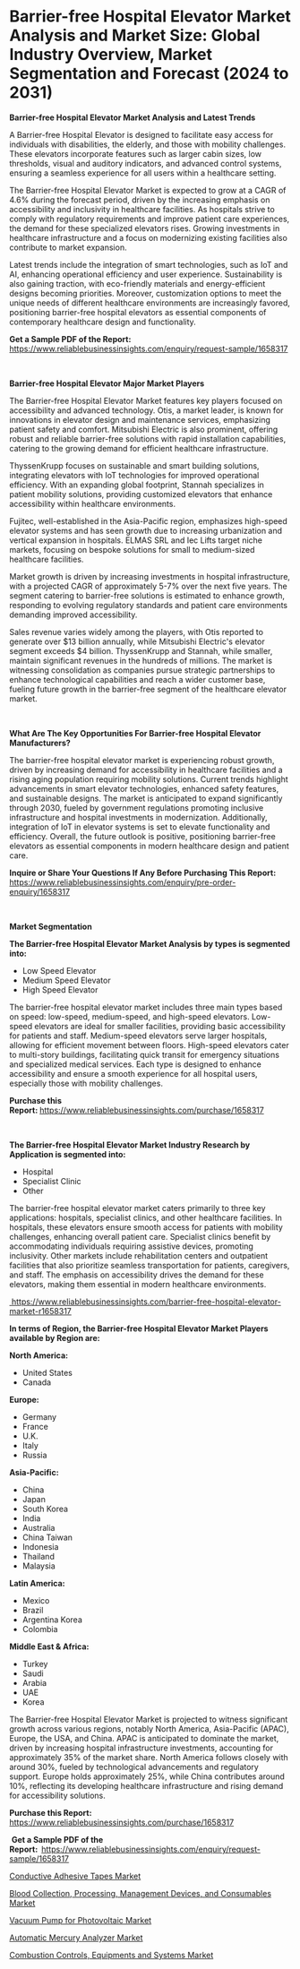 <p><h1>Barrier-free Hospital Elevator Market Analysis and Market Size: Global Industry Overview, Market Segmentation and Forecast (2024 to 2031)</h1></p><p><strong>Barrier-free Hospital Elevator Market Analysis and Latest Trends</strong></p>
<p><p>A Barrier-free Hospital Elevator is designed to facilitate easy access for individuals with disabilities, the elderly, and those with mobility challenges. These elevators incorporate features such as larger cabin sizes, low thresholds, visual and auditory indicators, and advanced control systems, ensuring a seamless experience for all users within a healthcare setting. </p><p>The Barrier-free Hospital Elevator Market is expected to grow at a CAGR of 4.6% during the forecast period, driven by the increasing emphasis on accessibility and inclusivity in healthcare facilities. As hospitals strive to comply with regulatory requirements and improve patient care experiences, the demand for these specialized elevators rises. Growing investments in healthcare infrastructure and a focus on modernizing existing facilities also contribute to market expansion. </p><p>Latest trends include the integration of smart technologies, such as IoT and AI, enhancing operational efficiency and user experience. Sustainability is also gaining traction, with eco-friendly materials and energy-efficient designs becoming priorities. Moreover, customization options to meet the unique needs of different healthcare environments are increasingly favored, positioning barrier-free hospital elevators as essential components of contemporary healthcare design and functionality.</p></p>
<p><strong>Get a Sample PDF of the Report:&nbsp;</strong> <a href="https://www.reliablebusinessinsights.com/enquiry/request-sample/1658317?utm_campaign=102&utm_medium=2&utm_source=Github&utm_content=ia&utm_term=28092024&utm_id=barrier-free-hospital-elevator">https://www.reliablebusinessinsights.com/enquiry/request-sample/1658317</a></p>
<p>&nbsp;</p>
<p><strong>Barrier-free Hospital Elevator Major Market Players</strong></p>
<p><p>The Barrier-free Hospital Elevator Market features key players focused on accessibility and advanced technology. Otis, a market leader, is known for innovations in elevator design and maintenance services, emphasizing patient safety and comfort. Mitsubishi Electric is also prominent, offering robust and reliable barrier-free solutions with rapid installation capabilities, catering to the growing demand for efficient healthcare infrastructure.</p><p>ThyssenKrupp focuses on sustainable and smart building solutions, integrating elevators with IoT technologies for improved operational efficiency. With an expanding global footprint, Stannah specializes in patient mobility solutions, providing customized elevators that enhance accessibility within healthcare environments.</p><p>Fujitec, well-established in the Asia-Pacific region, emphasizes high-speed elevator systems and has seen growth due to increasing urbanization and vertical expansion in hospitals. ELMAS SRL and Iec Lifts target niche markets, focusing on bespoke solutions for small to medium-sized healthcare facilities.</p><p>Market growth is driven by increasing investments in hospital infrastructure, with a projected CAGR of approximately 5-7% over the next five years. The segment catering to barrier-free solutions is estimated to enhance growth, responding to evolving regulatory standards and patient care environments demanding improved accessibility.</p><p>Sales revenue varies widely among the players, with Otis reported to generate over $13 billion annually, while Mitsubishi Electric's elevator segment exceeds $4 billion. ThyssenKrupp and Stannah, while smaller, maintain significant revenues in the hundreds of millions. The market is witnessing consolidation as companies pursue strategic partnerships to enhance technological capabilities and reach a wider customer base, fueling future growth in the barrier-free segment of the healthcare elevator market.</p></p>
<p>&nbsp;</p>
<p><strong>What Are The Key Opportunities For Barrier-free Hospital Elevator Manufacturers?</strong></p>
<p><p>The barrier-free hospital elevator market is experiencing robust growth, driven by increasing demand for accessibility in healthcare facilities and a rising aging population requiring mobility solutions. Current trends highlight advancements in smart elevator technologies, enhanced safety features, and sustainable designs. The market is anticipated to expand significantly through 2030, fueled by government regulations promoting inclusive infrastructure and hospital investments in modernization. Additionally, integration of IoT in elevator systems is set to elevate functionality and efficiency. Overall, the future outlook is positive, positioning barrier-free elevators as essential components in modern healthcare design and patient care.</p></p>
<p><strong>Inquire or Share Your Questions If Any Before Purchasing This Report:</strong> <a href="https://www.reliablebusinessinsights.com/enquiry/pre-order-enquiry/1658317?utm_campaign=102&utm_medium=2&utm_source=Github&utm_content=ia&utm_term=28092024&utm_id=barrier-free-hospital-elevator">https://www.reliablebusinessinsights.com/enquiry/pre-order-enquiry/1658317</a></p>
<p>&nbsp;</p>
<p><strong>Market Segmentation</strong></p>
<p><strong>The Barrier-free Hospital Elevator Market Analysis by types is segmented into:</strong></p>
<p><ul><li>Low Speed Elevator</li><li>Medium Speed Elevator</li><li>High Speed Elevator</li></ul></p>
<p><p>The barrier-free hospital elevator market includes three main types based on speed: low-speed, medium-speed, and high-speed elevators. Low-speed elevators are ideal for smaller facilities, providing basic accessibility for patients and staff. Medium-speed elevators serve larger hospitals, allowing for efficient movement between floors. High-speed elevators cater to multi-story buildings, facilitating quick transit for emergency situations and specialized medical services. Each type is designed to enhance accessibility and ensure a smooth experience for all hospital users, especially those with mobility challenges.</p></p>
<p><strong>Purchase this Report:&nbsp;</strong><a href="https://www.reliablebusinessinsights.com/purchase/1658317?utm_campaign=102&utm_medium=2&utm_source=Github&utm_content=ia&utm_term=28092024&utm_id=barrier-free-hospital-elevator">https://www.reliablebusinessinsights.com/purchase/1658317</a></p>
<p>&nbsp;</p>
<p><strong>The Barrier-free Hospital Elevator Market Industry Research by Application is segmented into:</strong></p>
<p><ul><li>Hospital</li><li>Specialist Clinic</li><li>Other</li></ul></p>
<p><p>The barrier-free hospital elevator market caters primarily to three key applications: hospitals, specialist clinics, and other healthcare facilities. In hospitals, these elevators ensure smooth access for patients with mobility challenges, enhancing overall patient care. Specialist clinics benefit by accommodating individuals requiring assistive devices, promoting inclusivity. Other markets include rehabilitation centers and outpatient facilities that also prioritize seamless transportation for patients, caregivers, and staff. The emphasis on accessibility drives the demand for these elevators, making them essential in modern healthcare environments.</p></p>
<p><a href="https://www.reliablebusinessinsights.com/barrier-free-hospital-elevator-market-r1658317?utm_campaign=102&utm_medium=2&utm_source=Github&utm_content=ia&utm_term=28092024&utm_id=barrier-free-hospital-elevator">&nbsp;https://www.reliablebusinessinsights.com/barrier-free-hospital-elevator-market-r1658317</a></p>
<p><strong>In terms of Region, the Barrier-free Hospital Elevator Market Players available by Region are:</strong></p>
<p>
    <p> <strong> North America: </strong>
        <ul>
            <li>United States</li>
            <li>Canada</li>
        </ul>
        </p> 
    <p> <strong> Europe: </strong>
        <ul>
            <li>Germany</li>
            <li>France</li>
            <li>U.K.</li>
            <li>Italy</li>
            <li>Russia</li>
        </ul>
        </p> 
    <p> <strong> Asia-Pacific: </strong>
        <ul>
            <li>China</li>
            <li>Japan</li>
            <li>South Korea</li>
            <li>India</li>
            <li>Australia</li>
            <li>China Taiwan</li>
            <li>Indonesia</li>
            <li>Thailand</li>
            <li>Malaysia</li>
        </ul>
        </p> 
    <p> <strong> Latin America: </strong>
        <ul>
            <li>Mexico</li>
            <li>Brazil</li>
            <li>Argentina Korea</li>
            <li>Colombia</li>
        </ul>
        </p> 
    <p> <strong> Middle East & Africa: </strong>
        <ul>
            <li>Turkey</li>
            <li>Saudi</li>
            <li>Arabia</li>
            <li>UAE</li>
            <li>Korea</li>
        </ul>
    </p>
    </p>
<p><p>The Barrier-free Hospital Elevator Market is projected to witness significant growth across various regions, notably North America, Asia-Pacific (APAC), Europe, the USA, and China. APAC is anticipated to dominate the market, driven by increasing hospital infrastructure investments, accounting for approximately 35% of the market share. North America follows closely with around 30%, fueled by technological advancements and regulatory support. Europe holds approximately 25%, while China contributes around 10%, reflecting its developing healthcare infrastructure and rising demand for accessibility solutions.</p></p>
<p><strong>Purchase this Report: </strong><a href="https://www.reliablebusinessinsights.com/purchase/1658317?utm_campaign=102&utm_medium=2&utm_source=Github&utm_content=ia&utm_term=28092024&utm_id=barrier-free-hospital-elevator">https://www.reliablebusinessinsights.com/purchase/1658317</a></p>
<p>&nbsp;<strong>Get a Sample PDF of the Report:&nbsp;&nbsp;</strong><a href="https://www.reliablebusinessinsights.com/enquiry/request-sample/1658317?utm_campaign=102&utm_medium=2&utm_source=Github&utm_content=ia&utm_term=28092024&utm_id=barrier-free-hospital-elevator">https://www.reliablebusinessinsights.com/enquiry/request-sample/1658317</a></p>
<p><strong></strong></p>
<p><p><a href="https://www.linkedin.com/pulse/conductive-adhesive-tapes-market-industry-trends-forecast-jq0cc?trackingId=2SClw7hkQgWUaiIQwYotdw%3D%3D&utm_campaign=102&utm_medium=2&utm_source=Github&utm_content=ia&utm_term=28092024&utm_id=barrier-free-hospital-elevator">Conductive Adhesive Tapes Market</a></p><p><a href="https://issuu.com/reportprime-2/docs/blood-collection-processing-managem_39fba6b285eea0?utm_campaign=102&utm_medium=2&utm_source=Github&utm_content=ia&utm_term=28092024&utm_id=barrier-free-hospital-elevator">Blood Collection, Processing, Management Devices, and Consumables Market</a></p><p><a href="https://github.com/RogerBennett414/Market-Research-Report-List-1/blob/main/vacuum-pump-for-photovoltaic-market.md?utm_campaign=102&utm_medium=2&utm_source=Github&utm_content=ia&utm_term=28092024&utm_id=barrier-free-hospital-elevator">Vacuum Pump for Photovoltaic Market</a></p><p><a href="https://www.linkedin.com/pulse/automatic-mercury-analyzer-market-investigation-industry-evolution-hybcf?trackingId=FuwJEibwSNmRHIGGUZu65w%3D%3D&utm_campaign=102&utm_medium=2&utm_source=Github&utm_content=ia&utm_term=28092024&utm_id=barrier-free-hospital-elevator">Automatic Mercury Analyzer Market</a></p><p><a href="https://issuu.com/reportprime-2/docs/combustion-controls-equipments-and-_eec7b2d64c74a8?utm_campaign=102&utm_medium=2&utm_source=Github&utm_content=ia&utm_term=28092024&utm_id=barrier-free-hospital-elevator">Combustion Controls, Equipments and Systems Market</a></p></p>